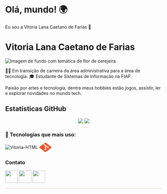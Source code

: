 # Olá, mundo! 🌍 
Eu sou a Vitoria Lana Caetano de Farias 🌸

# Vitoria Lana Caetano de Farias

![Imagem de fundo com temática de flor de cerejeira](https://user-images.githubusercontent.com/97471199/230774187-e482399b-492c-4c17-a831-0314bf90526e.png)

👩‍💻 Em transição de carreira da área administrativa para a área de tecnologia.
🎓 Estudante de Sistemas de Informação na FIAP.

Paixão por artes e tecnologia, dentre meus hobbies estão jogos, assistir, ler e explorar novidades no mundo tech.

## Estatísticas GitHub

<div align="center">
  <img height="150em" src="https://github-readme-stats.vercel.app/api?username=vickyeqq&show_icons=true&theme=buefy&include_all_commits=true&count_private=true"/>
  <img height="150em" src="https://github-readme-stats.vercel.app/api/top-langs/?username=vickyeqq&layout=compact&langs_count=7&theme=buefy"/>
</div>

### 💖 Tecnologias que mais uso:
<div style="display: inline-block;">
  <img align="center" alt="Vitoria-HTML" height="30" width="40" src="https://user-images.githubusercontent.com/74669052/211087011-aeaceb87-67f7-4978-a428-769ed7af68c5.svg">
  <img align="center" alt="Vitoria-GIT" height="30" width="40" src="https://github.com/devicons/devicon/blob/v2.15.1/icons/git/git-original.svg">
</div>

### Contato
<div style="display: inline_block">
  <a href="https://www.linkedin.com/in/vitorialana/" target="_blank"><img src="https://i.ibb.co/Kx2GSrT/linkedin.png" width="40" height="40"></a>
  <a href="mailto:vit_lana@hotmail.com"><img src="https://cdn.icon-icons.com/icons2/2642/PNG/512/google_mail_gmail_logo_icon_159346.png" width="40" height="40"/></a>
  <a href="https://wa.me/5511968702939"><img src="https://cdn.icon-icons.com/icons2/2429/PNG/512/whatsapp_logo_icon_147205.png" width="40" height="40"/></a>
</div>

<hr style="background-color: #ffcccb; border-radius: 1px; ">


